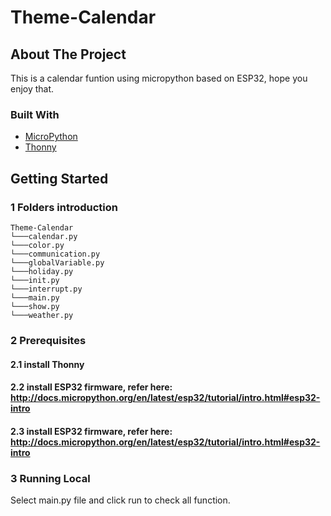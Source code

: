 # Theme-Calendar
## About The Project
This is a calendar funtion using micropython based on ESP32, hope you enjoy that.

### Built With
* [MicroPython](http://docs.micropython.org/en/latest/esp32/quickref.html#delay-and-timing)
* [Thonny](https://thonny.org/)

## Getting Started

### 1 Folders introduction
```
Theme-Calendar
└───calendar.py
└───color.py 
└───communication.py
└───globalVariable.py
└───holiday.py
└───init.py
└───interrupt.py
└───main.py
└───show.py
└───weather.py
```

### 2 Prerequisites
#### 2.1 install Thonny

#### 2.2 install ESP32 firmware, refer here: http://docs.micropython.org/en/latest/esp32/tutorial/intro.html#esp32-intro

#### 2.3 install ESP32 firmware, refer here: http://docs.micropython.org/en/latest/esp32/tutorial/intro.html#esp32-intro

### 3 Running Local
Select main.py file and click run to check all function.
